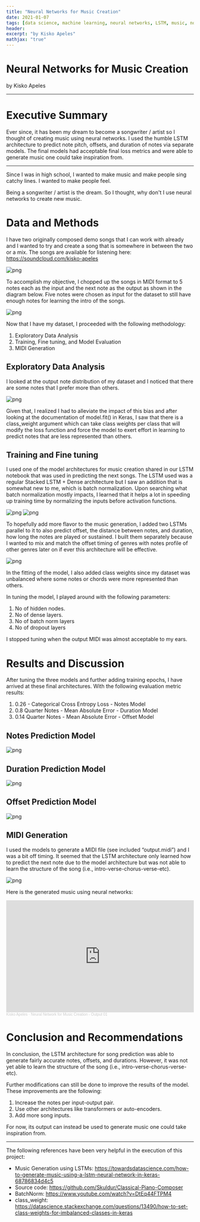 ```yaml
---
title: "Neural Networks for Music Creation"
date: 2021-01-07
tags: [data science, machine learning, neural networks, LSTM, music, note prediction]
header:
excerpt: "by Kisko Apeles"
mathjax: "true"
---
```

# Neural Networks for Music Creation

by Kisko Apeles

---------------------------------------------------------------------------------------
# Executive Summary

Ever since, it has been my dream to become a songwriter / artist so I thought of creating music using neural networks. I used the humble LSTM architecture to predict note pitch, offsets, and duration of notes via separate models. The final models had acceptable final loss metrics and were able to generate music one could take inspiration from.

---------------------------------------------------------------------------------------

Since I was in high school, I wanted to make music and make people sing catchy lines. I wanted to make people feel. 

Being a songwriter / artist is the dream. So I thought, why don't I use neural networks to create new music. 

# Data and Methods

I have two originally composed demo songs that I can work with already and I wanted to try and create a song that is somewhere in between the two or a mix. The songs are available for listening here:
https://soundcloud.com/kisko-apeles

![png](/images/0_soundcloud.png)

To accomplish my objective, I chopped up the songs in MIDI format to 5 notes each as the input and the next note as the output as shown in the diagram below. Five notes were chosen as input for the dataset to still have enough notes for learning the intro of the songs.

![png](/images/1_sequence.png)

Now that I have my dataset, I proceeded with the following methodology:
1.   Exploratory Data Analysis
2.   Training, Fine tuning, and Model Evaluation
3.   MIDI Generation

## Exploratory Data Analysis

I looked at the output note distribution of my dataset and I noticed that there are some notes that I prefer more than others.

![png](/images/2_dist.png)

Given that, I realized I had to alleviate the impact of this bias and after looking at the documentation of model.fit() in Keras, I saw that there is a class_weight argument which can take class weights per class that will modify the loss function and force the model to exert effort in learning to predict notes that are less represented than others.

## Training and Fine tuning

I used one of the model architectures for music creation shared in our LSTM notebook that was used in predicting the next songs. The LSTM used was a regular Stacked LSTM + Dense architecture but I saw an addition that is somewhat new to me, which is batch normalization. Upon searching what batch normalization mostly impacts, I learned that it helps a lot in speeding up training time by normalizing the inputs before activation functions.

![png](/images/3_lstm.png)
![png](/images/4_batchnorm.png)

To hopefully add more flavor to the music generation, I added two LSTMs parallel to it to also predict offset, the distance between notes, and duration, how long the notes are played or sustained. I built them separately because I wanted to mix and match the offset timing of genres with notes profile of other genres later on if ever this architecture will be effective.

![png](/images/5_architecture.png)

In the fitting of the model, I also added class weights since my dataset was unbalanced where some notes or chords were more represented than others.

In tuning the model, I played around with the following parameters:
1. No of hidden nodes.
2. No of dense layers.
3. No of batch norm layers
4. No of dropout layers

I stopped tuning when the output MIDI was almost acceptable to my ears.

# Results and Discussion

After tuning the three models and further adding training epochs, I have arrived at these final architectures. With the following evaluation metric results:
  1. 0.26 - Categorical Cross Entropy Loss - Notes Model
  2. 0.8 Quarter Notes - Mean Absolute Error - Duration Model
  3. 0.14 Quarter Notes - Mean Absolute Error - Offset Model

## Notes Prediction Model
![png](/images/6_note_model.png)
## Duration Prediction Model
![png](/images/7_duration_model.png)
## Offset Prediction Model
![png](/images/8_offset_model.png)

## MIDI Generation

I used the models to generate a MIDI file (see included “output.midi”) and I was a bit off timing. It seemed that the LSTM architecture only learned how to predict the next note due to the model architecture but was not able to learn the structure of the song (i.e., intro-verse-chorus-verse-etc).

![png](/images/9_logic_pro.png)

Here is the generated music using neural networks:

<iframe width="100%" height="300" scrolling="no" frameborder="no" allow="autoplay" src="https://w.soundcloud.com/player/?url=https%3A//api.soundcloud.com/tracks/1122841846%3Fsecret_token%3Ds-hmsZRkjOElk&color=%23ff5500&auto_play=false&hide_related=false&show_comments=true&show_user=true&show_reposts=false&show_teaser=true&visual=true"></iframe><div style="font-size: 10px; color: #cccccc;line-break: anywhere;word-break: normal;overflow: hidden;white-space: nowrap;text-overflow: ellipsis; font-family: Interstate,Lucida Grande,Lucida Sans Unicode,Lucida Sans,Garuda,Verdana,Tahoma,sans-serif;font-weight: 100;"><a href="https://soundcloud.com/kisko-apeles" title="Kisko Apeles" target="_blank" style="color: #cccccc; text-decoration: none;">Kisko Apeles</a> · <a href="https://soundcloud.com/kisko-apeles/neural-network-for-music-creation-output-01/s-hmsZRkjOElk" title="Neural Network for Music Creation - Output 01" target="_blank" style="color: #cccccc; text-decoration: none;">Neural Network for Music Creation - Output 01</a></div>

# Conclusion and Recommendations

In conclusion, the LSTM architecture for song prediction was able to generate fairly accurate notes, offsets, and durations. However, it was not yet able to learn the structure of the song (i.e., intro-verse-chorus-verse-etc). 

Further modifications can still be done to improve the results of the model. These improvements are the following:
  1. Increase the notes per input-output pair.
  2. Use other architectures like transformers or auto-encoders.
  3. Add more song inputs.
  
For now, its output can instead be used to generate music one could take inspiration from.

---------------------------------------------------------------------------------------

The following references have been very helpful in the execution of this project:

- Music Generation using LSTMs: https://towardsdatascience.com/how-to-generate-music-using-a-lstm-neural-network-in-keras-68786834d4c5
- Source code: https://github.com/Skuldur/Classical-Piano-Composer
- BatchNorm: https://www.youtube.com/watch?v=DtEq44FTPM4
- class_weight: https://datascience.stackexchange.com/questions/13490/how-to-set-class-weights-for-imbalanced-classes-in-keras


